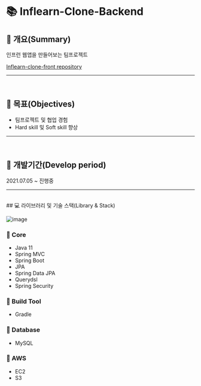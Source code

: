 # 📚 Inflearn-Clone-Backend

## 📖 개요(Summary)

인프런 웹앱을 만들어보는 팀프로젝트

[Inflearn-clone-front repository](https://github.com/MinwooJJ/inflearn-clone-front)

---

<br />

## 🎯 목표(Objectives)

- 팀프로젝트 및 협업 경험
- Hard skill 및 Soft skill 향상

---

<br />

## 📆 개발기간(Develop period)

2021.07.05 ~ 진행중

---

<br />
## 💻 라이브러리 및 기술 스택(Library & Stack)

![image](https://user-images.githubusercontent.com/60773356/128631429-8ab1d060-b276-4809-ba8b-920f015d2274.png)


### 🔧 Core
- Java 11
- Spring MVC
- Spring Boot
- JPA
- Spring Data JPA
- Querydsl
- Spring Security

### 🔧 Build Tool
- Gradle

### 🔧 Database
- MySQL

### 🔧 AWS
- EC2
- S3











